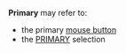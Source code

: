 **Primary** may refer to:

*   the primary [mouse button](/index.php/Mouse_button "Mouse button")
*   the [PRIMARY](/index.php/PRIMARY "PRIMARY") selection